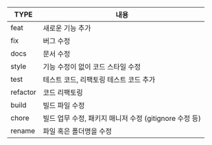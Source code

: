 | TYPE     | 내용                                    |
|----------|---------------------------------------|
| feat     | 새로운 기능 추가                             |
| fix      | 버그 수정                                 |
| docs     | 문서 수정                                 |
| style    | 기능 수정이 없이 코드 스타일 수정                   |
| test     | 테스트 코드, 리팩토링 테스트 코드 추가                |
| refactor | 코드 리팩토링                               |
| build    | 빌드 파일 수정                              |
| chore    | 빌드 업무 수정, 패키지 매니저 수정 (gitignore 수정 등) |
| rename   | 파일 혹은 폴더명을 수정                         |
